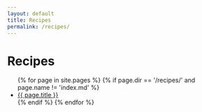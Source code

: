 ```yaml
---
layout: default
title: Recipes
permalink: /recipes/
---
```


<h1>Recipes</h1>
<ul>
{% for page in site.pages %}
  {% if page.dir == '/recipes/' and page.name != 'index.md' %}
    <li><a href="{{ page.url }}">{{ page.title }}</a></li>
  {% endif %}
{% endfor %}
</ul>
